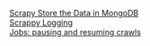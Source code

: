 [Scrapy Store the Data in MongoDB](https://realpython.com/blog/python/web-scraping-with-scrapy-and-mongodb/)  
[Scrappy Logging](http://doc.scrapy.org/en/latest/topics/logging.html)  
[Jobs: pausing and resuming crawls](http://doc.scrapy.org/en/0.24/topics/jobs.html)  
